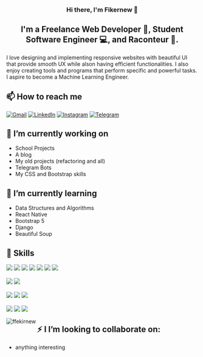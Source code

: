 <h3 align="center"> Hi there, I'm Fikernew 👋 </h3>
<h2 align="center">I'm a Freelance Web Developer 🎨, Student Software Engineer 💻, and Raconteur 📸.</h2>

I love designing and implementing responsive websites with beautiful UI that provide smooth UX while alson having efficient functionalities. I also enjoy creating tools and programs that perform specific and powerful tasks. I aspire to become a Machine Learning Engineer.

## 📫 How to reach me
[![Gmail](https://img.shields.io/badge/Gmail-D14836?style=social&logo=gmail&logoColor=red)](mailto:phikernew0808@gmail.com)
[![LinkedIn](https://img.shields.io/badge/linkedin-%230077B5.svg?style=social&logo=linkedin&logoColor=blue)](https://www.linkedin.com/in/fkrnew-brhanu-83ba3a240/)
[![Instagram](https://img.shields.io/badge/Instagram-%23E4405F.svg?style=social&logo=Instagram&logoColor=pink)](https://www.instagram.com/fkrnew.brhanu/)
[![Telegram](https://img.shields.io/badge/Telegram-2CA5E0?style=social&logo=telegram&logoColor=white)](https://t.me/ze_gabriel)

## 🔭 I’m currently working on
- School Projects
- A blog
- My old projects (refactoring and all)
- Telegram Bots
- My CSS and Bootstrap skills

## 🌱 I’m currently learning
- Data Structures and Algorithms
- React Native
- Bootstrap 5
- Django
- Beautiful Soup

## 💼 Skills
![](https://img.shields.io/badge/Code-JavaScript-informational?style=flat&logo=JavaScript&color=F7DF1E)
![](https://img.shields.io/badge/Code-HTML5-informational?style=flat&logo=HTML5&color=E34F26)
![](https://img.shields.io/badge/Code-PHP-informational?style=flat&logo=PHP&color=E34F26)
![](https://img.shields.io/badge/Code-Python-informational?style=flat&logo=Python&color=003B57)
![](https://img.shields.io/badge/Code-Django-informational?style=flat&logo=Django&color=003B57)
![](https://img.shields.io/badge/Code-C-informational?style=flat&logo=C&color=F7DF1E)
![](https://img.shields.io/badge/Code-Java-informational?style=flat&logo=Java&color=F7DF1E)
</br>
</br>
![](https://img.shields.io/badge/Style-Bootstrap-informational?style=flat&logo=Bootstrap&color=7952B3)
![](https://img.shields.io/badge/Style-CSS3-informational?style=flat&logo=CSS3&color=1572B6)
</br>
</br>
![](https://img.shields.io/badge/Database-mysql-%2300f.svg?style=flat&logo=mysql&logoColor=white)
![](https://img.shields.io/badge/Database-postgres-%23316192.svg?style=flat&logo=postgresql&logoColor=white)
![](https://img.shields.io/badge/Database-sqlite-%2307405e.svg?style=flat&logo=sqlite&logoColor=white)
</br>
</br>
![](https://img.shields.io/badge/Tools-Heroku-informational?style=flat&logo=Heroku&color=430098)
![](https://img.shields.io/badge/Tools-Git-informational?style=flat&logo=Git&color=F05032)
![](https://img.shields.io/badge/Tools-GitHub-informational?style=flat&logo=GitHub&color=181717)

<p><img align="left" src="https://github-readme-stats.vercel.app/api/top-langs?username=ffekirnew&show_icons=true&locale=en&layout=compact" alt="ffekirnew" /></p>

## ⚡ I I’m looking to collaborate on:
- anything interesting


<!-- ## 📈 GitHub Stats 
[![Fkrnew's github stats](https://github-readme-stats.vercel.app/api?username=ffekirnew)](https://github.com/ffekirnew) -->
<!--
Here are some ideas to get you started:

- 
-  ...
- 👯  ...
- 🤔 I’m looking for help with ...
-  Ask me about ...
- : ...
- 😄 Pronouns: ...
- ⚡ Fun fact: ...
-->
